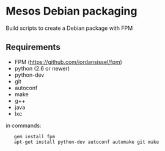 # Mesos Debian packaging

Build scripts to create a Debian package with FPM

## Requirements

  * FPM (https://github.com/jordansissel/fpm)
  * python (2.6 or newer)
  * python-dev
  * git
  * autoconf
  * make
  * g++
  * java
  * lxc

in commands: 

       gem install fpm
       apt-get install python-dev autoconf automake git make



